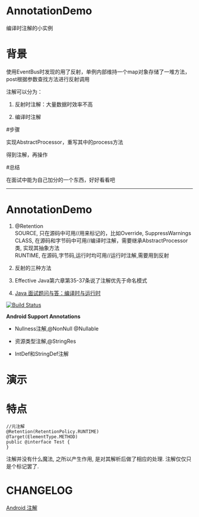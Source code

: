 # AnnotationDemo

编译时注解的小实例

# 背景

使用EventBus时发现的用了反射，单例内部维持一个map对象存储了一堆方法，post根据参数查找方法进行反射调用

注解可以分为：

1. 反射时注解：大量数据时效率不高

2. 编译时注解

#步骤

实现AbstractProcessor，重写其中的process方法

得到注解，再操作

#总结

在面试中能为自己加分的一个东西，好好看看吧 

----
# AnnotationDemo

1. @Retention <br>
   SOURCE, 只在源码中可用//用来标记的，比如Override, SuppressWarnings <br>
   CLASS, 在源码和字节码中可用//编译时注解，需要继承AbstractProcessor类, 实现其抽象方法 <br>
   RUNTIME, 在源码,字节码,运行时均可用//运行时注解,需要用到反射 
 
2. 反射的三种方法

3. Effective Java第六章第35-37条说了注解优先于命名模式

4. [Java 面试题问与答：编译时与运行时](http://www.importnew.com/1796.html)

[![Build Status](https://travis-ci.org/meolu/walle-web.svg?branch=master)](https://travis-ci.org/meolu/walle-web)

**Android Support Annotations**

- Nullness注解,@NonNull @Nullable

- 资源类型注解,@StringRes

- IntDef和StringDef注解

# 演示

# 特点

 ```
 //元注解
 @Retention(RetentionPolicy.RUNTIME)
@Target(ElementType.METHOD)
public @interface Test {
}
 ```
 注解并没有什么魔法, 之所以产生作用, 是对其解析后做了相应的处理. 注解仅仅只是个标记罢了.

# CHANGELOG
[Android 注解](https://juejin.im/entry/577142c3a633bd006435eea4)




